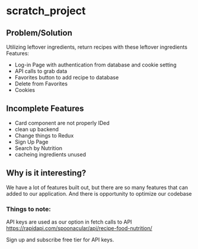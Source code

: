 # scratch_project

## Problem/Solution
Utilizing leftover ingredients, return recipes with these leftover ingredients
Features:
* Log-in Page with authentication from database and cookie setting
* API calls to grab data
* Favorites button to add recipe to database
* Delete from Favorites
* Cookies

## Incomplete Features
* Card component are not properly IDed
* clean up backend
* Change things to Redux
* Sign Up Page
* Search by Nutrition
* cacheing ingredients unused

## Why is it interesting?
We have a lot of features built out, but there are so many features that can added to our application. And there is opportunity to optimize our codebase

### Things to note:

API keys are used as our option in fetch calls to API
https://rapidapi.com/spoonacular/api/recipe-food-nutrition/

Sign up and subscribe free tier for API keys.

